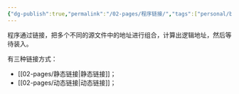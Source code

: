 ```yaml
---
{"dg-publish":true,"permalink":"/02-pages/程序链接/","tags":["personal/blog","os"]}
---
```


程序通过链接，把多个不同的源文件中的地址进行组合，计算出逻辑地址，然后等待装入。

有三种链接方式：
 - [[02-pages/静态链接\|静态链接]]；
 - [[02-pages/动态链接\|动态链接]]；